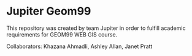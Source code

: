 # Jupiter Geom99

 This repository was created by team Jupiter in order to fulfill academic requirements for GEOM99 WEB GIS course.
 
 Collaborators: Khazana Ahmadli,
                Ashley Allan,
                Janet Pratt
